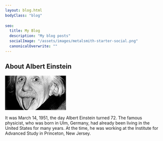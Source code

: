 ```yaml
---
layout: blog.html
bodyClass: "blog"

seo:
  title: My Blog
  description: "My blog posts"
  socialImage: "/assets/images/metalsmith-starter-social.png"
  canonicalOverwrite: ""
---
```


<div class="blog-author">
  <h2>About Albert Einstein</h2>
  <div>
    <img src="/assets/images/blog-images/albert.jpg" alt="Albert Einstein's tongue" />
    <p>It was March 14, 1951, the day Albert Einstein turned 72. The famous physicist, who was born in Ulm, Germany, had already been living in the United States for many years. At the time, he was working at the Institute for Advanced Study in Princeton, New Jersey. </p>
  </div>
</div>